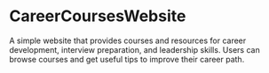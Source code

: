 # CareerCoursesWebsite
A simple website that provides courses and resources for career development, interview preparation, and leadership skills. Users can browse courses and get useful tips to improve their career path.

